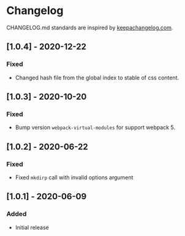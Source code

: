 # Changelog

CHANGELOG.md standards are inspired by [keepachangelog.com](https://keepachangelog.com/en/1.0.0/).

## [1.0.4] - 2020-12-22

### Fixed

- Changed hash file from the global index to stable of css content.

## [1.0.3] - 2020-10-20

### Fixed

- Bump version `webpack-virtual-modules` for support webpack 5.

## [1.0.2] - 2020-06-22

### Fixed

- Fixed `mkdirp` call with invalid options argument

## [1.0.1] - 2020-06-09

### Added

- Initial release
